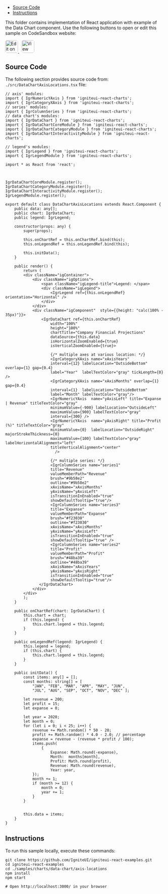 <!-- WARNING Do not change this file because it wil be auto re-generated from template file: -->
<!-- https://github.com/IgniteUI/igniteui-react-examples/tree/master/sample-template-files/ReadMe.md -->

<!-- ## Table of Contents -->
<!-- - [Sample Preview](#Sample-Preview) -->
- [Source Code](#Source-Code)
- [Instructions](#Instructions)

This folder contains implementation of React application with example of the Data Chart component. Use the following buttons to open or edit this sample on CodeSandbox website:

<!-- [Data Chart](https://infragistics.com/Reactsite/components/data-chart.html) -->

<html lang="en" xmlns="http://www.w3.org/1999/xhtml">
    <body>
        <a target="_blank" href="https://codesandbox.io/s/github/IgniteUI/igniteui-react-examples/tree/master/samples/charts/data-chart/axis-locations?fontsize=14&hidenavigation=1&theme=dark&view=preview&file=/src/DataChartAxisLocations.tsx" rel="noopener noreferrer">
            <img height="40px" style="border-radius: 0.3rem" alt="Edit on CodeSandbox" src="https://static.infragistics.com/xplatform/images/sandbox/edit.png"/>
        </a>
        <!-- <a target="_blank"
href="https://codesandbox.io/s/github/IgniteUI/igniteui-react-examples/tree/master/samples/maps/geo-map/binding-csv-points?fontsize=14&hidenavigation=1&theme=dark&view=preview">
            <img alt="Edit Sample" src="https://codesandbox.io/static/img/play-codesandbox.svg"/>
        </a> -->
        <a target="_blank" style="margin-left: 0.5rem"
href="https://codesandbox.io/embed/github/IgniteUI/igniteui-react-examples/tree/master/samples/charts/data-chart/axis-locations?fontsize=14&hidenavigation=1&theme=dark&view=preview&file=/src/DataChartAxisLocations.tsx">
            <img height="40px" style="border-radius: 0.3rem" alt="View on CodeSandbox" src="https://static.infragistics.com/xplatform/images/sandbox/view.png"/>
        </a>
        <!-- <a target="_blank"
href="https://codesandbox.io/embed/github/IgniteUI/igniteui-react-examples/tree/master/samples/maps/geo-map/binding-csv-points?fontsize=14&hidenavigation=1&theme=dark&view=preview">
            <img alt="View on CodeSandbox" src="https://static.infragistics.com/xplatform/images/sandbox/view.png"/>
        </a>
https://codesandbox.io/embed/react-treemap-overview-rtb45
https://codesandbox.io/static/img/play-codesandbox.svg
https://codesandbox.io/embed/react-treemap-overview-rtb45?view=browser -->
    </body>
</html>

<!-- ## Sample Preview -->

<!-- <iframe
  src="https://codesandbox.io/embed/github/IgniteUI/igniteui-react-examples/tree/master/samples/charts/data-chart/axis-locations?fontsize=14&hidenavigation=1&theme=dark&view=preview&file=/src/DataChartAxisLocations.tsx"
  style="width:100%; height:400px; border:0; border-radius: 4px; overflow:hidden;"
  allow="accelerometer; ambient-light-sensor; camera; encrypted-media; geolocation; gyroscope; hid; microphone; midi; payment; usb; vr"
  sandbox="allow-forms allow-modals allow-popups allow-presentation allow-same-origin allow-scripts"
></iframe> -->

## Source Code

The following section provides source code from:
`./src/DataChartAxisLocations.tsx` file:

```tsx
// axis' modules:
import { IgrNumericYAxis } from 'igniteui-react-charts';
import { IgrCategoryXAxis } from 'igniteui-react-charts';
// series' modules:
import { IgrColumnSeries } from 'igniteui-react-charts';
// data chart's modules:
import { IgrDataChart } from 'igniteui-react-charts';
import { IgrDataChartCoreModule } from 'igniteui-react-charts';
import { IgrDataChartCategoryModule } from 'igniteui-react-charts';
import { IgrDataChartInteractivityModule } from 'igniteui-react-charts';

// legend's modules:
import { IgrLegend } from 'igniteui-react-charts';
import { IgrLegendModule } from 'igniteui-react-charts';

import * as React from 'react';



IgrDataChartCoreModule.register();
IgrDataChartCategoryModule.register();
IgrDataChartInteractivityModule.register();
IgrLegendModule.register();

export default class DataChartAxisLocations extends React.Component {
    public data: any[];
    public chart: IgrDataChart;
    public legend: IgrLegend;

    constructor(props: any) {
        super(props);

        this.onChartRef = this.onChartRef.bind(this);
        this.onLegendRef = this.onLegendRef.bind(this);

        this.initData();
    }

    public render() {
        return (
        <div className="igContainer">
            <div className="igOptions">
                <span className="igLegend-title">Legend: </span>
                <div className="igLegend">
                    <IgrLegend ref={this.onLegendRef} orientation="Horizontal" />
                </div>
            </div>
            <div className="igComponent"  style={{height: "calc(100% - 35px)"}}>
                <IgrDataChart ref={this.onChartRef}
                    width="100%"
                    height="100%"
                    chartTitle="Company Financial Projections"
                    dataSource={this.data}
                    isHorizontalZoomEnabled={true}
                    isVerticalZoomEnabled={true}>

                    {/* multiple axes at various location: */}
                    <IgrCategoryXAxis name="xAxisYears"
                    interval={12} labelLocation="OutsideBottom" overlap={1} gap={0.4}
                    label="Year"  labelTextColor="gray" tickLength={0} />
                    <IgrCategoryXAxis name="xAxisMonths" overlap={1} gap={0.4}
                    interval={1}  labelLocation="OutsideBottom"
                    label="Month" labelTextColor="gray"/>
                    <IgrNumericYAxis  name="yAxisLeft" title="Expanse | Revenue" titleTextColor="gray"
                    minimumValue={-900} labelLocation="OutsideLeft"
                    maximumValue={900} labelTextColor="gray"
                    interval={300} />
                    <IgrNumericYAxis  name="yAxisRight" title="Profit (%)" titleTextColor="gray"
                    minimumValue={0}  labelLocation="OutsideRight" majorStrokeThickness={0}
                    maximumValue={100} labelTextColor="gray" labelHorizontalAlignment="left"
                    titleVerticalAlignment="center"
                      />

                    {/* multiple series: */}
                    <IgrColumnSeries name="series1"
                    title="Revenue"
                    valueMemberPath="Revenue"
                    brush="#9b58e2"
                    outline="#9b58e2"
                    xAxisName="xAxisMonths"
                    yAxisName="yAxisLeft"
                    isTransitionInEnabled="true"
                    showDefaultTooltip="true"/>
                    <IgrColumnSeries name="series3"
                    title="Expanse"
                    valueMemberPath="Expanse"
                    brush="#f23030"
                    outline="#f23030"
                    xAxisName="xAxisMonths"
                    yAxisName="yAxisLeft"
                    isTransitionInEnabled="true"
                    showDefaultTooltip="true" />
                    <IgrColumnSeries name="series2"
                    title="Profit"
                    valueMemberPath="Profit"
                    brush="#48ba39"
                    outline="#48ba39"
                    xAxisName="xAxisYears"
                    yAxisName="yAxisRight"
                    isTransitionInEnabled="true"
                    showDefaultTooltip="true"/>
               </IgrDataChart>
            </div>
        </div>
        );
    }

    public onChartRef(chart: IgrDataChart) {
        this.chart = chart;
        if (this.legend) {
            this.chart.legend = this.legend;
        }
    }

    public onLegendRef(legend: IgrLegend) {
        this.legend = legend;
        if (this.chart) {
            this.chart.legend = this.legend;
        }
    }

    public initData() {
        const items: any[] = [];
        const months: string[] = [
            "JAN", "FEB", "MAR", "APR", "MAY", "JUN",
            "JUL", "AUG", "SEP", "OCT", "NOV", "DEC" ];

        let revenue = 200;
        let profit = 15;
        let expanse = 0;

        let year = 2020;
        let month = 0;
        for (let i = 0; i < 25; i++) {
            revenue += Math.random() * 50 - 20;
            profit += Math.random() * 4.0 - 2.0; // percentage
            expanse = revenue - (revenue * profit / 100);
            items.push(
                {
                    Expanse: Math.round(-expanse),
                    Month:  months[month],
                    Profit: Math.round(profit),
                    Revenue: Math.round(revenue),
                    Year: year,
            });
            month += 1;
            if (month >= 12) {
                month = 0;
                year += 1;
            }
        }


        this.data = items;
    }
}

```

## Instructions
To run this sample locally, execute these commands:

```
git clone https://github.com/IgniteUI/igniteui-react-examples.git
cd igniteui-react-examples
cd ./samples/charts/data-chart/axis-locations
npm install
npm start

# Open http://localhost:3000/ in your browser
```

